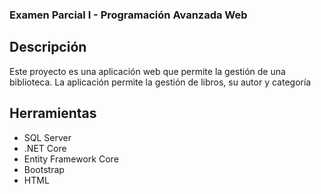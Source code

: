 ### Examen Parcial I - Programación Avanzada Web

## Descripción

Este proyecto es una aplicación web que permite la gestión de una biblioteca. La aplicación permite la gestión de libros, su autor y categoría

## Herramientas

- SQL Server
- .NET Core
- Entity Framework Core
- Bootstrap
- HTML
